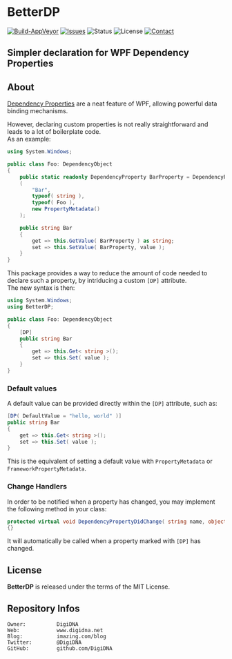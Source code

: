 BetterDP
========

[![Build-AppVeyor](https://ci.appveyor.com/api/projects/status/github/DigiDNA/BetterDP?svg=true)](https://ci.appveyor.com/project/DigiDNA/BetterDP)
[![Issues](http://img.shields.io/github/issues/DigiDNA/BetterDP.svg?style=flat)](https://github.com/DigiDNA/BetterDP/issues)
![Status](https://img.shields.io/badge/status-active-brightgreen.svg?style=flat)
![License](https://img.shields.io/badge/license-mit-brightgreen.svg?style=flat)
[![Contact](https://img.shields.io/badge/contact-@DigiDNA-blue.svg?style=flat)](https://twitter.com/DigiDNA)  

Simpler declaration for WPF Dependency Properties
-------------------------------------------------

About
-----

[Dependency Properties](https://docs.microsoft.com/en-us/dotnet/framework/wpf/advanced/dependency-properties-overview) are a neat feature of WPF, allowing powerful data binding mechanisms.

However, declaring custom properties is not really straightforward and leads to a lot of boilerplate code.  
As an example:

```cs
using System.Windows;

public class Foo: DependencyObject
{
    public static readonly DependencyProperty BarProperty = DependencyProperty.Register
    (
        "Bar",
        typeof( string ),
        typeof( Foo ),
        new PropertyMetadata()
    );

    public string Bar
    {
        get => this.GetValue( BarProperty ) as string;
        set => this.SetValue( BarProperty, value );
    }
}
```

This package provides a way to reduce the amount of code needed to declare such a property, by intriducing a custom `[DP]` attribute.  
The new syntax is then:

```cs
using System.Windows;
using BetterDP;

public class Foo: DependencyObject
{
    [DP]
    public string Bar
    {
        get => this.Get< string >();
        set => this.Set( value );
    }
}
```

### Default values

A default value can be provided directly within the `[DP]` attribute, such as:

```cs
[DP( DefaultValue = "hello, world" )]
public string Bar
{
    get => this.Get< string >();
    set => this.Set( value );
}
```

This is the equivalent of setting a default value with `PropertyMetadata` or `FrameworkPropertyMetadata`.

### Change Handlers

In order to be notified when a property has changed, you may implement the following method in your class:

```cs
protected virtual void DependencyPropertyDidChange( string name, object value )
{}
```

It will automatically be called when a property marked with `[DP]` has changed.

License
-------

**BetterDP** is released under the terms of the MIT License.

Repository Infos
----------------

    Owner:          DigiDNA
    Web:            www.digidna.net
    Blog:           imazing.com/blog
    Twitter:        @DigiDNA
    GitHub:         github.com/DigiDNA
